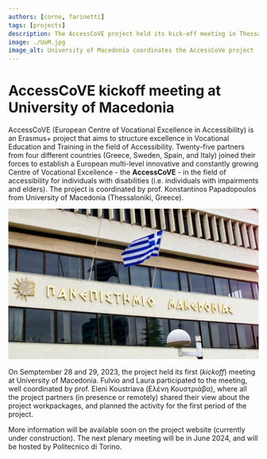 ```yaml
---
authors: [corno, farinetti]
tags: [projects]
description: The AccessCoVE project held its kick-off meeting in Thessaloniki (Greece) on Semptember 2023
image: ./UoM.jpg
image_alt: University of Macedonia coordinates the AccessCoVe project
---
```


# AccessCoVE kickoff meeting at University of Macedonia

AccessCoVE (European Centre of Vocational Excellence in Accessibility) is an Erasmus+ project that aims to structure excellence in Vocational Education and Training in the field of Accessibility. Twenty-five partners from four different countries (Greece, Sweden, Spain, and Italy) joined their forces to establish a European multi-level innovative and constantly growing Centre of Vocational Excellence - 
the **AccessCoVE** - in the field of accessibility for individuals with disabilities (i.e. individuals with impairments and elders). The project is coordinated by prof. Konstantinos Papadopoulos from University of Macedonia (Thessaloniki, Greece).

![UoM](./UoM.jpg)

<!-- truncate -->


On Semptember 28 and 29, 2023, the project held its first (*kickoff*) meeting at University of Macedonia. Fulvio and Laura participated to the meeting, well coordinated by prof. Eleni Koustriava (Ελένη Κουστριάβα), where all the project partners (in presence or remotely) shared their view about the project workpackages, and planned the activity for the first period of the project.

More information will be available soon on the project website (currently under construction). The next plenary meeting will be in June 2024, and will be hosted by Politecnico di Torino.